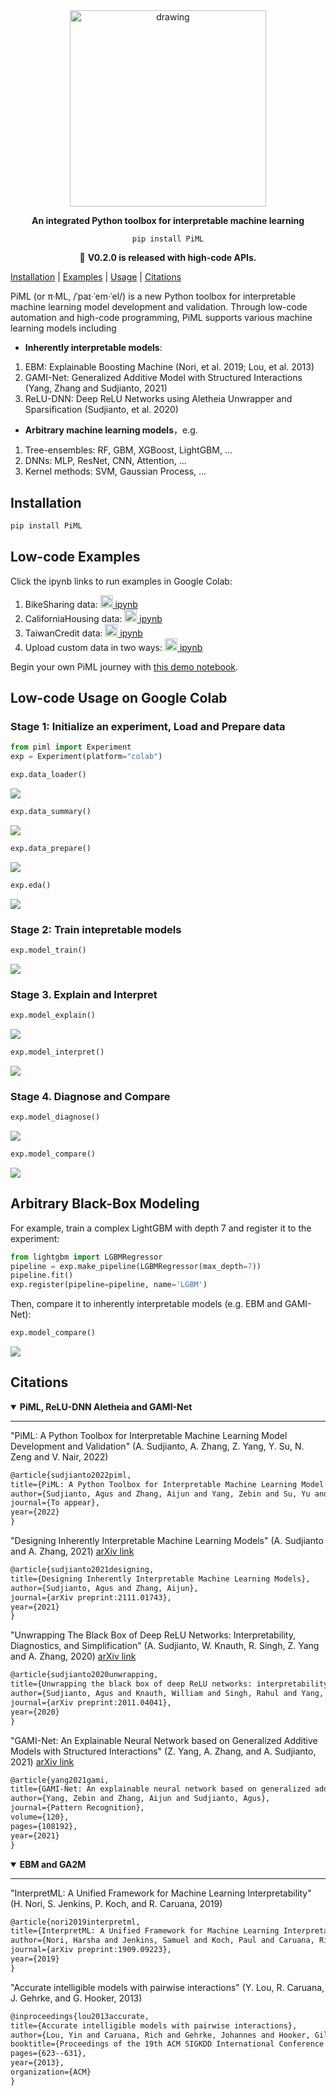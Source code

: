 <div align="center">
  
<img src="https://github.com/SelfExplainML/PiML-Toolbox/blob/main/examples/results/LogoPiML.png" alt="drawing" width="314.15926"/>

**An integrated Python toolbox for interpretable machine learning** 

`pip install PiML`
  
:loudspeaker: **V0.2.0 is released with high-code APIs.** 
</div>

[Installation](#Install) | [Examples](#Example) | [Usage](#Usage) | [Citations](#Cite)

PiML (or π·ML, /ˈpaɪ·ˈem·ˈel/) is a new Python toolbox for interpretable machine learning model development and validation. Through low-code automation and high-code programming, PiML supports various machine learning models including

- **Inherently interpretable models**: 
1. EBM: Explainable Boosting Machine (Nori, et al. 2019; Lou, et al. 2013)
2. GAMI-Net: Generalized Additive Model with Structured Interactions (Yang, Zhang and Sudjianto, 2021)
3. ReLU-DNN: Deep ReLU Networks using Aletheia Unwrapper and Sparsification (Sudjianto, et al. 2020)

- **Arbitrary machine learning models**，e.g.
1. Tree-ensembles: RF, GBM, XGBoost, LightGBM, ...
2. DNNs: MLP, ResNet, CNN, Attention, ...
3. Kernel methods: SVM, Gaussian Process, ...

## Installation<a name="Install"></a>  

```python
pip install PiML  
```

## Low-code Examples<a name="Example"></a>   
Click the ipynb links to run examples in Google Colab:  
1. BikeSharing data: <a style="text-laign: 'center'" target="_blank" href="https://colab.research.google.com/github/SelfExplainML/PiML-Toolbox/blob/main/examples/Example_BikeSharing.ipynb"><img src="https://github.com/SelfExplainML/PiML-Toolbox/blob/main/examples/results/LogoColab.png" width="20">  ipynb</a>  
2. CaliforniaHousing data: <a style="text-laign: 'center'" target="_blank" href="https://colab.research.google.com/github/SelfExplainML/PiML-Toolbox/blob/main/examples/Example_CaliforniaHousing.ipynb"><img src="https://github.com/SelfExplainML/PiML-Toolbox/blob/main/examples/results/LogoColab.png" width="20">  ipynb</a>  
3. TaiwanCredit data: <a style="text-laign: 'center'" target="_blank" href="https://colab.research.google.com/github/SelfExplainML/PiML-Toolbox/blob/main/examples/Example_TaiwanCredit.ipynb"><img src="https://github.com/SelfExplainML/PiML-Toolbox/blob/main/examples/results/LogoColab.png" width="20">  ipynb</a>   
4. Upload custom data in two ways: <a style="text-laign: 'center'" target="_blank" href="https://colab.research.google.com/github/SelfExplainML/PiML-Toolbox/blob/main/examples/Example_CustomDataLoad_Two_Ways.ipynb"><img src="https://github.com/SelfExplainML/PiML-Toolbox/blob/main/examples/results/LogoColab.png" width="20">  ipynb</a>    

Begin your own PiML journey with <a style="text-laign: 'center'" target="_blank" href="https://colab.research.google.com/github/SelfExplainML/PiML-Toolbox/blob/main/PiML%20Low-code%20Example%20Run.ipynb">this demo notebook</a>. 


## Low-code Usage on Google Colab<a name="Usage"></a>  

### Stage 1:  Initialize an experiment, Load and Prepare data

```python
from piml import Experiment
exp = Experiment(platform="colab")
```

```python
exp.data_loader()
```
<img src="https://github.com/SelfExplainML/PiML-Toolbox/blob/main/examples/results/data_loader.png">

```python
exp.data_summary()
```
<img src="https://github.com/SelfExplainML/PiML-Toolbox/blob/main/examples/results/data_summary.png">

```python
exp.data_prepare()
```
<img src="https://github.com/SelfExplainML/PiML-Toolbox/blob/main/examples/results/data_prepare.png">

```python
exp.eda()
```
<img src="https://github.com/SelfExplainML/PiML-Toolbox/blob/main/examples/results/data_eda.png">

### Stage 2:  Train intepretable models
```python
exp.model_train()
```
<img src="https://github.com/SelfExplainML/PiML-Toolbox/blob/main/examples/results/model_train.png">


### Stage 3. Explain and Interpret
```python
exp.model_explain()
```
<img src="https://github.com/SelfExplainML/PiML-Toolbox/blob/main/examples/results/model_explain.png">

```python
exp.model_interpret() 
```
<img src="https://github.com/SelfExplainML/PiML-Toolbox/blob/main/examples/results/model_interpret.png">

### Stage 4. Diagnose and Compare
```python
exp.model_diagnose()
```
<img src="https://github.com/SelfExplainML/PiML-Toolbox/blob/main/examples/results/model_diagnose.png">

```python
exp.model_compare()
```
<img src="https://github.com/SelfExplainML/PiML-Toolbox/blob/main/examples/results/model_compare.png">



## Arbitrary Black-Box Modeling
For example, train a complex LightGBM with depth 7 and register it to the experiment: 

```python
from lightgbm import LGBMRegressor
pipeline = exp.make_pipeline(LGBMRegressor(max_depth=7))
pipeline.fit() 
exp.register(pipeline=pipeline, name='LGBM')
```

Then, compare it to inherently interpretable models (e.g. EBM and GAMI-Net): 
```python
exp.model_compare()
```
<img src="https://github.com/SelfExplainML/PiML-Toolbox/blob/main/examples/results/model_compare2.png">



## Citations<a name="Cite"></a>  

<details open>
  <summary><strong>PiML, ReLU-DNN Aletheia and GAMI-Net</strong></summary><hr/>

  "PiML: A Python Toolbox for Interpretable Machine Learning Model Development and Validation" (A. Sudjianto, A. Zhang, Z. Yang, Y. Su, N. Zeng and V. Nair, 2022)  

  ```latex
  @article{sudjianto2022piml,
  title={PiML: A Python Toolbox for Interpretable Machine Learning Model Development and Validation},
  author={Sudjianto, Agus and Zhang, Aijun and Yang, Zebin and Su, Yu and Zeng, Ningzhou and Nair Vijay},
  journal={To appear},
  year={2022}
  }
  ```
  
  "Designing Inherently Interpretable Machine Learning Models" (A. Sudjianto and A. Zhang, 2021)  <a href="https://arxiv.org/abs/2111.01743">arXiv link</a>  
  
  ```latex
  @article{sudjianto2021designing,
  title={Designing Inherently Interpretable Machine Learning Models},
  author={Sudjianto, Agus and Zhang, Aijun},
  journal={arXiv preprint:2111.01743},
  year={2021}
  }
  ```

  "Unwrapping The Black Box of Deep ReLU Networks: Interpretability, Diagnostics, and Simplification" (A. Sudjianto, W. Knauth, R. Singh, Z. Yang and A. Zhang, 2020) <a href="https://arxiv.org/abs/2011.04041">arXiv link</a>  
  
  ```latex
  @article{sudjianto2020unwrapping,
  title={Unwrapping the black box of deep ReLU networks: interpretability, diagnostics, and simplification},
  author={Sudjianto, Agus and Knauth, William and Singh, Rahul and Yang, Zebin and Zhang, Aijun},
  journal={arXiv preprint:2011.04041},
  year={2020}
  }
  ```

  "GAMI-Net: An Explainable Neural Network based on Generalized Additive Models with Structured Interactions" (Z. Yang, A. Zhang, and A. Sudjianto, 2021) <a href="https://arxiv.org/abs/2003.07132">arXiv link</a>  

  ```latex
  @article{yang2021gami,
  title={GAMI-Net: An explainable neural network based on generalized additive models with structured interactions},
  author={Yang, Zebin and Zhang, Aijun and Sudjianto, Agus},
  journal={Pattern Recognition},
  volume={120},
  pages={108192},
  year={2021}
  }
  ```
</details>  


<details open>
  <summary><strong>EBM and GA2M</strong></summary><hr/>
  
  "InterpretML: A Unified Framework for Machine Learning Interpretability" (H. Nori, S. Jenkins, P. Koch, and R. Caruana, 2019)  
  
  ```latex
  @article{nori2019interpretml,
  title={InterpretML: A Unified Framework for Machine Learning Interpretability},
  author={Nori, Harsha and Jenkins, Samuel and Koch, Paul and Caruana, Rich},
  journal={arXiv preprint:1909.09223},
  year={2019}
  }
  ```

  "Accurate intelligible models with pairwise interactions" (Y. Lou, R. Caruana, J. Gehrke, and G. Hooker, 2013)   
  
  ```latex
  @inproceedings{lou2013accurate,
  title={Accurate intelligible models with pairwise interactions},
  author={Lou, Yin and Caruana, Rich and Gehrke, Johannes and Hooker, Giles},
  booktitle={Proceedings of the 19th ACM SIGKDD International Conference on Knowledge Discovery and Data Mining},
  pages={623--631},
  year={2013},
  organization={ACM}
  }  
  ```
</details>


